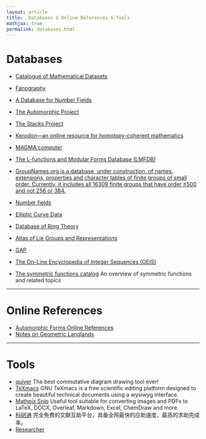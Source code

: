 ```yaml
---
layout: article
title:  Databases & Online References & Tools 
mathjax: true
permalink: databases.html
---
```

# Databases

- [Catalogue of Mathematical Datasets](https://mathdb.mathhub.info)

- [Fanography](https://fanography.pythonanywhere.com/)

- [A Database for Number Fields](http://galoisdb.math.upb.de/)

- [The Automorphic Project](https://automorphic.jh.edu/)

- [The Stacks Project](https://stacks.math.columbia.edu/)

- [Kerodon—an online resource for homotopy-coherent mathematics](https://kerodon.net/)

- [MAGMA computer](http://magma.maths.usyd.edu.au/calc/)

- [The L-functions and Modular Forms Database (LMFDB)](http://www.lmfdb.org/)

- [GroupNames.org is a database, under construction, of names, extensions, properties and character tables of finite groups of small order. Currently, it includes all 16309 finite groups that have order ≤500 and not 256 or 384.](https://people.maths.bris.ac.uk/~matyd/GroupNames/index.html)

- [Number fields](https://hobbes.la.asu.edu/NFDB/)

- [Elliptic Curve Data](http://johncremona.github.io/ecdata/)

- [Database of Ring Theory](https://ringtheory.herokuapp.com)

- [Atlas of Lie Groups and Representations](http://www.liegroups.org)

- [GAP](https://www.gap-system.org/Overview/overview.html)

- [The On-Line Encyclopedia of Integer Sequences (OEIS)](https://oeis.org/)

- [The symmetric functions catalog](http://symmetricfunctions.com/index.htm) An overview of symmetric functions and related topics

---

# Online References
- [Automorphic Forms Online References](https://math.ou.edu/~kmartin/afrefs.html) 
- [Notes on Geometric Langlands](https://people.math.harvard.edu/~gaitsgde/GL/)

   
---
# Tools
- [quiver](https://q.uiver.app) The best commutative diagram drawing tool ever!
- [TeXmacs](http://www.texmacs.org/tmweb/home/welcome.en.html) GNU TeXmacs is a free scientific editing platform designed to create beautiful technical documents using a wysiwyg interface.
- [Mathpix Snip](https://mathpix.com) Useful tool suitable for converting images and PDFs to LaTeX, DOCX, Overleaf, Markdown, Excel, ChemDraw and more.
- [科研通](https://www.ablesci.com) 完全免费的文献互助平台，具备全网最快的应助速度，最高的求助完成率。
- [Researcher](https://www.researcher-app.com)
